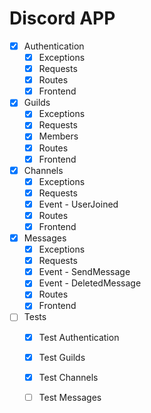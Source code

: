 # Discord APP

- [x] Authentication
    - [x] Exceptions
    - [x] Requests
    - [x] Routes
    - [x] Frontend

- [x] Guilds
    - [x] Exceptions
    - [x] Requests
    - [x] Members
    - [x] Routes
    - [x] Frontend

- [x] Channels
    - [x] Exceptions
    - [x] Requests
    - [x] Event - UserJoined
    - [x] Routes
    - [x] Frontend

- [x] Messages
    - [x] Exceptions
    - [x] Requests
    - [x] Event - SendMessage
    - [x] Event - DeletedMessage
    - [x] Routes
    - [x] Frontend

- [ ] Tests
    - [x] Test Authentication
    - [x] Test Guilds
    - [x] Test Channels
    - [ ] Test Messages

